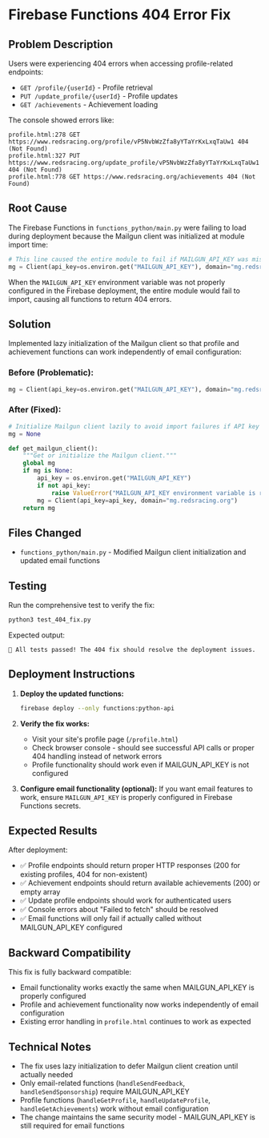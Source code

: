 # Firebase Functions 404 Error Fix

## Problem Description

Users were experiencing 404 errors when accessing profile-related endpoints:
- `GET /profile/{userId}` - Profile retrieval  
- `PUT /update_profile/{userId}` - Profile updates
- `GET /achievements` - Achievement loading

The console showed errors like:
```
profile.html:278 GET https://www.redsracing.org/profile/vP5NvbWzZfa8yYTaYrKxLxqTaUw1 404 (Not Found)
profile.html:327 PUT https://www.redsracing.org/update_profile/vP5NvbWzZfa8yYTaYrKxLxqTaUw1 404 (Not Found)  
profile.html:778 GET https://www.redsracing.org/achievements 404 (Not Found)
```

## Root Cause

The Firebase Functions in `functions_python/main.py` were failing to load during deployment because the Mailgun client was initialized at module import time:

```python
# This line caused the entire module to fail if MAILGUN_API_KEY was missing
mg = Client(api_key=os.environ.get("MAILGUN_API_KEY"), domain="mg.redsracing.org")
```

When the `MAILGUN_API_KEY` environment variable was not properly configured in the Firebase deployment, the entire module would fail to import, causing all functions to return 404 errors.

## Solution

Implemented lazy initialization of the Mailgun client so that profile and achievement functions can work independently of email configuration:

### Before (Problematic):
```python
mg = Client(api_key=os.environ.get("MAILGUN_API_KEY"), domain="mg.redsracing.org")
```

### After (Fixed):
```python
# Initialize Mailgun client lazily to avoid import failures if API key is missing
mg = None

def get_mailgun_client():
    """Get or initialize the Mailgun client."""
    global mg
    if mg is None:
        api_key = os.environ.get("MAILGUN_API_KEY")
        if not api_key:
            raise ValueError("MAILGUN_API_KEY environment variable is required for email functionality")
        mg = Client(api_key=api_key, domain="mg.redsracing.org")
    return mg
```

## Files Changed

- `functions_python/main.py` - Modified Mailgun client initialization and updated email functions

## Testing

Run the comprehensive test to verify the fix:

```bash
python3 test_404_fix.py
```

Expected output:
```
🎉 All tests passed! The 404 fix should resolve the deployment issues.
```

## Deployment Instructions

1. **Deploy the updated functions:**
   ```bash
   firebase deploy --only functions:python-api
   ```

2. **Verify the fix works:**
   - Visit your site's profile page (`/profile.html`)
   - Check browser console - should see successful API calls or proper 404 handling instead of network errors
   - Profile functionality should work even if MAILGUN_API_KEY is not configured

3. **Configure email functionality (optional):**
   If you want email features to work, ensure `MAILGUN_API_KEY` is properly configured in Firebase Functions secrets.

## Expected Results

After deployment:
- ✅ Profile endpoints should return proper HTTP responses (200 for existing profiles, 404 for non-existent)
- ✅ Achievement endpoints should return available achievements (200) or empty array
- ✅ Update profile endpoints should work for authenticated users
- ✅ Console errors about "Failed to fetch" should be resolved
- ✅ Email functions will only fail if actually called without MAILGUN_API_KEY configured

## Backward Compatibility

This fix is fully backward compatible:
- Email functionality works exactly the same when MAILGUN_API_KEY is properly configured
- Profile and achievement functionality now works independently of email configuration
- Existing error handling in `profile.html` continues to work as expected

## Technical Notes

- The fix uses lazy initialization to defer Mailgun client creation until actually needed
- Only email-related functions (`handleSendFeedback`, `handleSendSponsorship`) require MAILGUN_API_KEY
- Profile functions (`handleGetProfile`, `handleUpdateProfile`, `handleGetAchievements`) work without email configuration
- The change maintains the same security model - MAILGUN_API_KEY is still required for email functions